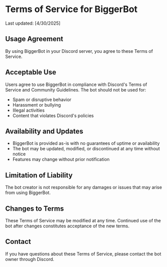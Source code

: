 # Terms of Service for BiggerBot

Last updated: [4/30/2025]

## Usage Agreement
By using BiggerBot in your Discord server, you agree to these Terms of Service.

## Acceptable Use
Users agree to use BiggerBot in compliance with Discord's Terms of Service and Community Guidelines. The bot should not be used for:
- Spam or disruptive behavior
- Harassment or bullying
- Illegal activities
- Content that violates Discord's policies

## Availability and Updates
- BiggerBot is provided as-is with no guarantees of uptime or availability
- The bot may be updated, modified, or discontinued at any time without notice
- Features may change without prior notification

## Limitation of Liability
The bot creator is not responsible for any damages or issues that may arise from using BiggerBot.

## Changes to Terms
These Terms of Service may be modified at any time. Continued use of the bot after changes constitutes acceptance of the new terms.

## Contact
If you have questions about these Terms of Service, please contact the bot owner through Discord.